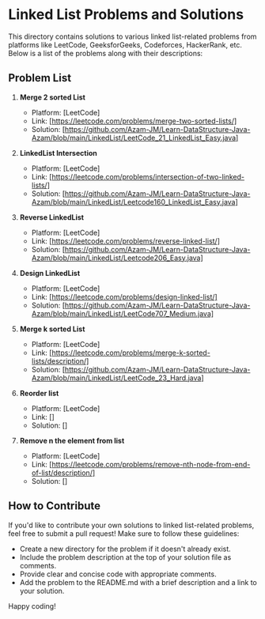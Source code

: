 # Linked List Problems and Solutions

This directory contains solutions to various linked list-related problems from platforms like LeetCode, GeeksforGeeks, Codeforces, HackerRank, etc. Below is a list of the problems along with their descriptions:

## Problem List

1. **Merge 2 sorted List**
   - Platform: [LeetCode]
   - Link: [https://leetcode.com/problems/merge-two-sorted-lists/]
   - Solution: [https://github.com/Azam-JM/Learn-DataStructure-Java-Azam/blob/main/LinkedList/LeetCode_21_LinkedList_Easy.java]

2. **LinkedList Intersection**
   - Platform: [LeetCode]
   - Link: [https://leetcode.com/problems/intersection-of-two-linked-lists/]
   - Solution: [https://github.com/Azam-JM/Learn-DataStructure-Java-Azam/blob/main/LinkedList/Leetcode160_LinkedList_Easy.java]

3. **Reverse LinkedList**
   - Platform: [LeetCode]
   - Link: [https://leetcode.com/problems/reverse-linked-list/]
   - Solution: [https://github.com/Azam-JM/Learn-DataStructure-Java-Azam/blob/main/LinkedList/Leetcode206_Easy.java]
     
4. **Design LinkedList**
   - Platform: [LeetCode]
   - Link: [https://leetcode.com/problems/design-linked-list/]
   - Solution: [https://github.com/Azam-JM/Learn-DataStructure-Java-Azam/blob/main/LinkedList/LeetCode707_Medium.java]

5. **Merge k sorted List**
   - Platform: [LeetCode]
   - Link: [https://leetcode.com/problems/merge-k-sorted-lists/description/]
   - Solution: [https://github.com/Azam-JM/Learn-DataStructure-Java-Azam/blob/main/LinkedList/LeetCode_23_Hard.java]
  
6. **Reorder list**
   - Platform: [LeetCode]
   - Link: []
   - Solution: []
  
7. **Remove n the element from list**
   - Platform: [LeetCode]
   - Link: [https://leetcode.com/problems/remove-nth-node-from-end-of-list/description/]
   - Solution: []
   
   
## How to Contribute

If you'd like to contribute your own solutions to linked list-related problems, feel free to submit a pull request! Make sure to follow these guidelines:

- Create a new directory for the problem if it doesn't already exist.
- Include the problem description at the top of your solution file as comments.
- Provide clear and concise code with appropriate comments.
- Add the problem to the README.md with a brief description and a link to your solution.

Happy coding!

